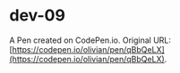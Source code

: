 # dev-09

A Pen created on CodePen.io. Original URL: [https://codepen.io/olivian/pen/qBbQeLX](https://codepen.io/olivian/pen/qBbQeLX).


